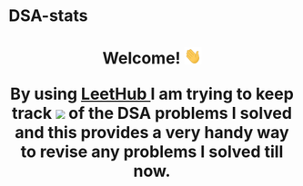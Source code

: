 # DSA-stats
<h1 align="center">Welcome! <img src="https://raw.githubusercontent.com/ABSphreak/ABSphreak/master/gifs/Hi.gif" width="30px">
<p align="center">
  <div>
    By using <b><a href="https://github.com/QasimWani/LeetHub"> LeetHub </a></b> I am trying to keep track 
    <img src="https://media.giphy.com/media/iY8CRBdQXODJSCERIr/giphy.gif" width="30px" >  of the DSA problems I solved and this provides a very handy way to revise any problems I solved till now.
  </div>
</p>
